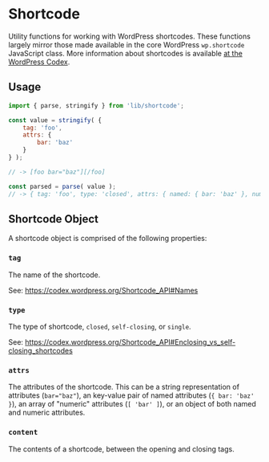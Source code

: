 Shortcode
=========

Utility functions for working with WordPress shortcodes. These functions largely mirror those made available in the core WordPress `wp.shortcode` JavaScript class. More information about shortcodes is available [at the WordPress Codex](https://codex.wordpress.org/Shortcode_API).

## Usage

```js
import { parse, stringify } from 'lib/shortcode';

const value = stringify( {
	tag: 'foo',
	attrs: {
		bar: 'baz'
	}
} );

// -> [foo bar="baz"][/foo]

const parsed = parse( value );
// -> { tag: 'foo', type: 'closed', attrs: { named: { bar: 'baz' }, numeric: [] } }
```

## Shortcode Object

A shortcode object is comprised of the following properties:

### `tag`

The name of the shortcode.

See: https://codex.wordpress.org/Shortcode_API#Names

### `type`

The type of shortcode, `closed`, `self-closing`, or `single`.

See: https://codex.wordpress.org/Shortcode_API#Enclosing_vs_self-closing_shortcodes

### `attrs`

The attributes of the shortcode. This can be a string representation of attributes (`bar="baz"`), an key-value pair of named attributes (`{ bar: 'baz' }`), an array of "numeric" attributes (`[ 'bar' ]`), or an object of both named and numeric attributes.

### `content`

The contents of a shortcode, between the opening and closing tags.
